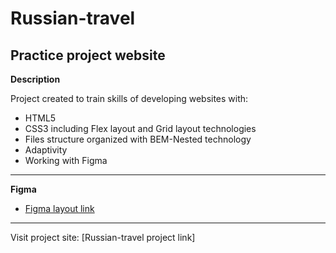 # Russian-travel
Practice project website
------
**Description**

Project created to train skills of developing websites with:
* HTML5
* CSS3 including Flex layout and Grid layout technologies
* Files structure organized with BEM-Nested technology
* Adaptivity
* Working with Figma
------
**Figma**

* [Figma layout link](https://www.figma.com/file/OyRWEjU6wBwRe1hapzQoLx/Sprint-3%3A-Russia-%2F-desktop-%2B-mobile?node-id=28503%3A0)

------
Visit project site: [Russian-travel project link]
